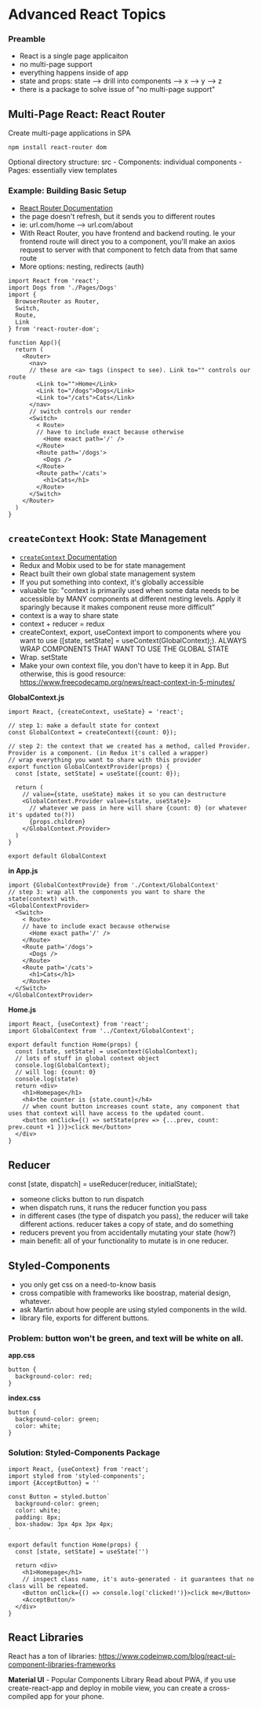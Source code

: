 # Advanced React Topics

### Preamble
- React is a single page applicaiton
- no multi-page support
- everything happens inside of app
- state and props: state --> drill into components --> x --> y --> z
- there is a package to solve issue of "no multi-page support"

## Multi-Page React: React Router

Create multi-page applications in SPA

`npm install react-router dom`

Optional directory structure:
src - Components: individual components
    - Pages: essentially view templates

### Example: Building Basic Setup

- [React Router Documentation](https://reacttraining.com/react-router/web/example/basic)
- the page doesn't refresh, but it sends you to different routes
- ie: url.com/home --> url.com/about
- With React Router, you have frontend and backend routing. Ie your frontend route will direct you to a component, you'll make an axios request to server with that component to fetch data from that same route
- More options: nesting, redirects (auth)

```
import React from 'react';
import Dogs from './Pages/Dogs'
import {
  BrowserRouter as Router,
  Switch,
  Route,
  Link
} from 'react-router-dom';

function App(){
  return (
    <Router>
      <nav>
      // these are <a> tags (inspect to see). Link to="" controls our route
        <Link to="">Home</Link>
        <Link to="/dogs">Dogs</Link>
        <Link to="/cats">Cats</Link>
      </nav>
      // switch controls our render
      <Switch>
        < Route>
        // have to include exact because otherwise 
          <Home exact path='/' />
        </Route>
        <Route path='/dogs'>
          <Dogs />
        </Route>
        <Route path='/cats'>
          <h1>Cats</h1>
        </Route>
      </Switch>
    </Router>
  )
}
```

## `createContext` Hook: State Management

- [`createContext` Documentation](https://reactjs.org/docs/hooks-reference.html#usecontext)
- Redux and Mobix used to be for state management
- React built their own global state management system
- If you put something into context, it's globally accessible
- valuable tip: "context is primarily used when some data needs to be accessible by MANY components at different nesting levels. Apply it sparingly because it makes component reuse more difficult"
- context is a way to share state
- context + reducer = redux
- createContext, export, useContext import to components where you want to use ([state, setState] = useContext(GlobalContext);). ALWAYS WRAP COMPONENTS THAT WANT TO USE THE GLOBAL STATE
- Wrap. setState
- Make your own context file, you don't have to keep it in App. But otherwise, this is good resource: https://www.freecodecamp.org/news/react-context-in-5-minutes/

**GlobalContext.js**
```
import React, {createContext, useState} = 'react';

// step 1: make a default state for context
const GlobalContext = createContext({count: 0});

// step 2: the context that we created has a method, called Provider. Provider is a component. (in Redux it's called a wrapper)
// wrap everything you want to share with this provider
export function GlobalContextProvider(props) {
  const [state, setState] = useState({count: 0});

  return (
    // value={state, useState} makes it so you can destructure
    <GlobalContext.Provider value={state, useState}>
      // whatever we pass in here will share {count: 0} (or whatever it's updated to(?))
      {props.children}
    </GlobalContext.Provider>
  )
}

export default GlobalContext

```

**in App.js**
```
import {GlobalContextProvide} from './Context/GlobalContext'
// step 3: wrap all the components you want to share the state(context) with.
<GlobalContextProvider>
  <Switch>
    < Route>
    // have to include exact because otherwise 
      <Home exact path='/' />
    </Route>
    <Route path='/dogs'>
      <Dogs />
    </Route>
    <Route path='/cats'>
      <h1>Cats</h1>
    </Route>
  </Switch>
</GlobalContextProvider>
```

**Home.js**
```
import React, {useContext} from 'react';
import GlobalContext from '../Context/GlobalContext';

export default function Home(props) {
  const [state, setState] = useContext(GlobalContext);
  // lots of stuff in global context object
  console.log(GlobalContext);
  // will log: {count: 0}
  console.log(state)
  return <div>
    <h1>Homepage</h1>
    <h4>the counter is {state.count}</h4>
    // when count button increases count state, any component that uses that context will have access to the updated count.
    <button onClick={() => setState(prev => {...prev, count: prev.count +1 })}>click me</button>
  </div>
}
```

## Reducer

const [state, dispatch] = useReducer(reducer, initialState);

- someone clicks button to run dispatch
- when dispatch runs, it runs the reducer function you pass
- in different cases (the type of dispatch you pass), the reducer will take different actions.
reducer takes a copy of state, and do something 
- reducers prevent you from accidentally mutating your state (how?)
- main benefit: all of your functionality to mutate is in one reducer.

## Styled-Components

- you only get css on a need-to-know basis
- cross compatible with frameworks like boostrap, material design, whatever.
- ask Martin about how people are using styled components in the wild.
- library file, exports for different buttons. 

### Problem: button won't be green, and text will be white on all.

**app.css**
```
button {
  background-color: red;
}
```
**index.css**
```
button {
  background-color: green;
  color: white;
}
```

### Solution: Styled-Components Package

```
import React, {useContext} from 'react';
import styled from 'styled-components';
import {AcceptButton} = ''

const Button = styled.button`
  background-color: green;
  color: white;
  padding: 8px;
  box-shadow: 3px 4px 3px 4px;
`

export default function Home(props) {
  const [state, setState] = useState('')

  return <div>
    <h1>Homepage</h1>
    // inspect class name, it's auto-generated - it guarantees that no class will be repeated.
    <Button onClick={() => console.log('clicked!')}>click me</Button>
    <AcceptButton/>
  </div>
}
```

## React Libraries

React has a ton of libraries: https://www.codeinwp.com/blog/react-ui-component-libraries-frameworks

**Material UI** - Popular Components Library
Read about PWA, if you use create-react-app and deploy in mobile view, you can create a cross-compiled app for your phone.